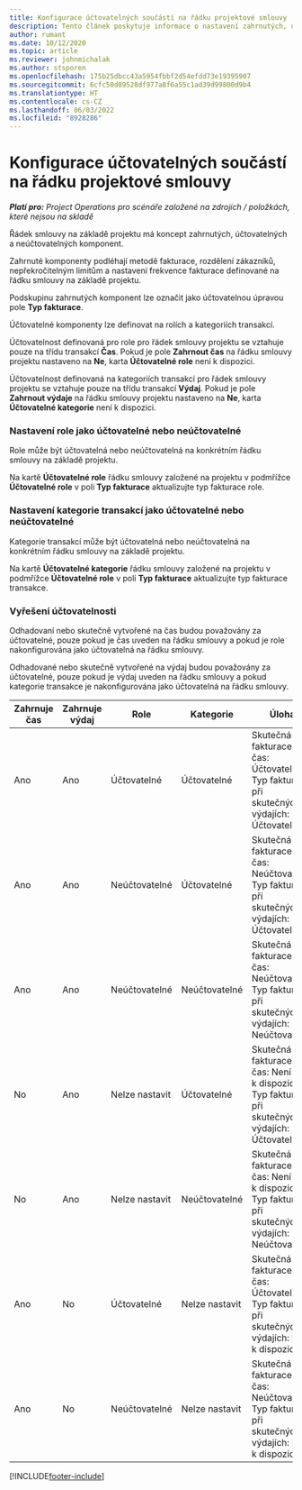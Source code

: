 ```yaml
---
title: Konfigurace účtovatelných součástí na řádku projektové smlouvy
description: Tento článek poskytuje informace o nastavení zahrnutých, účtovatelných a neúčtovatelných komponent na řádku projektové nabídky.
author: rumant
ms.date: 10/12/2020
ms.topic: article
ms.reviewer: johnmichalak
ms.author: stsporen
ms.openlocfilehash: 175b25dbcc43a5954fbbf2d54efdd73e19395907
ms.sourcegitcommit: 6cfc50d89528df977a8f6a55c1ad39d99800d9b4
ms.translationtype: HT
ms.contentlocale: cs-CZ
ms.lasthandoff: 06/03/2022
ms.locfileid: "8928286"
---
```

# <a name="configure-chargeable-components-of-a-project-contract-line"></a>Konfigurace účtovatelných součástí na řádku projektové smlouvy

_**Platí pro:** Project Operations pro scénáře založené na zdrojích / položkách, které nejsou na skladě_

Řádek smlouvy na základě projektu má koncept zahrnutých, účtovatelných a neúčtovatelných komponent.

Zahrnuté komponenty podléhají metodě fakturace, rozdělení zákazníků, nepřekročitelným limitům a nastavení frekvence fakturace definované na řádku smlouvy na základě projektu.

Podskupinu zahrnutých komponent lze označit jako účtovatelnou úpravou pole **Typ fakturace**.

Účtovatelné komponenty lze definovat na rolích a kategoriích transakcí.

Účtovatelnost definovaná pro role pro řádek smlouvy projektu se vztahuje pouze na třídu transakcí **Čas**. Pokud je pole **Zahrnout čas** na řádku smlouvy projektu nastaveno na **Ne**, karta **Účtovatelné role** není k dispozici.

Účtovatelnost definovaná na kategoriích transakcí pro řádek smlouvy projektu se vztahuje pouze na třídu transakcí **Výdaj**. Pokud je pole **Zahrnout výdaje** na řádku smlouvy projektu nastaveno na **Ne**, karta **Účtovatelné kategorie** není k dispozici.

### <a name="update-a-role-to-be-chargeable-or-non-chargeable"></a>Nastavení role jako účtovatelné nebo neúčtovatelné

Role může být účtovatelná nebo neúčtovatelná na konkrétním řádku smlouvy na základě projektu.

Na kartě **Účtovatelné role** řádku smlouvy založené na projektu v podmřížce **Účtovatelné role** v poli **Typ fakturace** aktualizujte typ fakturace role.

### <a name="update-a-transaction-category-to-be-chargeable-or-non-chargeable"></a>Nastavení kategorie transakcí jako účtovatelné nebo neúčtovatelné

Kategorie transakcí může být účtovatelná nebo neúčtovatelná na konkrétním řádku smlouvy na základě projektu.

Na kartě **Účtovatelné kategorie** řádku smlouvy založené na projektu v podmřížce **Účtovatelné role** v poli **Typ fakturace** aktualizujte typ fakturace transakce.

### <a name="resolve-chargeability"></a>Vyřešení účtovatelnosti

Odhadovaní nebo skutečně vytvořené na čas budou považovány za účtovatelné, pouze pokud je čas uveden na řádku smlouvy a pokud je role nakonfigurována jako účtovatelná na řádku smlouvy.

Odhadované nebo skutečně vytvořené na výdaj budou považovány za účtovatelné, pouze pokud je výdaj uveden na řádku smlouvy a pokud kategorie transakce je nakonfigurována jako účtovatelná na řádku smlouvy.

| Zahrnuje čas | Zahrnuje výdaj | Role | Kategorie | Úloha |
| --- | --- | --- | --- | --- |
| Ano | Ano | Účtovatelné | Účtovatelné | Skutečná fakturace na čas: Účtovatelné </br>Typ fakturace při skutečných výdajích: Účtovatelné |
| Ano | Ano | Neúčtovatelné | Účtovatelné | Skutečná fakturace na čas: Neúčtovatelné </br>Typ fakturace při skutečných výdajích: Účtovatelné |
| Ano | Ano | Neúčtovatelné | Neúčtovatelné | Skutečná fakturace na čas: Neúčtovatelné </br>Typ fakturace při skutečných výdajích: Neúčtovatelné |
| No | Ano | Nelze nastavit | Účtovatelné | Skutečná fakturace na čas: Není k dispozici </br>Typ fakturace při skutečných výdajích: Účtovatelné |
| No | Ano | Nelze nastavit | Neúčtovatelné | Skutečná fakturace na čas: Není k dispozici </br>Typ fakturace při skutečných výdajích: Neúčtovatelné |
| Ano | No | Účtovatelné | Nelze nastavit | Skutečná fakturace na čas: Účtovatelné </br>Typ fakturace při skutečných výdajích: Není k dispozici |
| Ano | No | Neúčtovatelné | Nelze nastavit | Skutečná fakturace na čas: Neúčtovatelné </br> Typ fakturace při skutečných výdajích: Není k dispozici |


[!INCLUDE[footer-include](../includes/footer-banner.md)]
